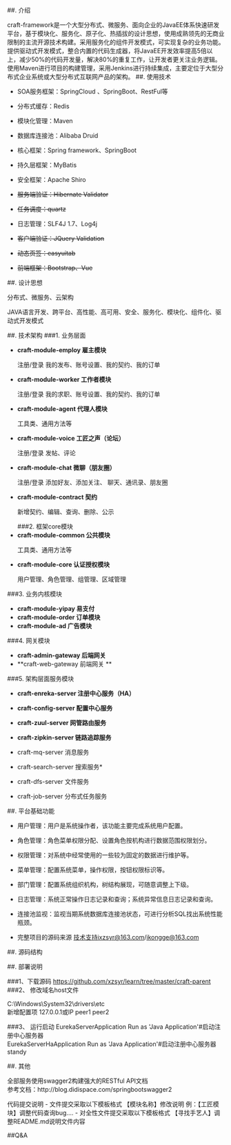 ##.   介绍

craft-framework是一个大型分布式、微服务、面向企业的JavaEE体系快速研发平台，基于模块化、服务化、原子化、热插拔的设计思想，使用成熟领先的无商业限制的主流开源技术构建。采用服务化的组件开发模式，可实现复杂的业务功能。提供驱动式开发模式，整合内置的代码生成器，将JavaEE开发效率提高5倍以上，减少50%的代码开发量，解决80%的重复工作，让开发者更关注业务逻辑。使用Maven进行项目的构建管理，采用Jenkins进行持续集成，主要定位于大型分布式企业系统或大型分布式互联网产品的架构。
##.   使用技术

- SOA服务框架：SpringCloud 、SpringBoot、RestFul等

- 分布式缓存：Redis

- 模块化管理：Maven

- 数据库连接池：Alibaba Druid

- 核心框架：Spring framework、SpringBoot

- 持久层框架：MyBatis

- 安全框架：Apache Shiro

- <del>服务端验证：Hibernate Validator</del>

- <del>任务调度：quartz</del>

- 日志管理：SLF4J 1.7、Log4j

- <del>客户端验证：JQuery Validation</del>

- <del>动态页签：easyuitab</del>

- <del>前端框架：Bootstrap、Vue</del>

##.   设计思想

分布式、微服务、云架构

JAVA语言开发、跨平台、高性能、高可用、安全、服务化、模块化、组件化、驱动式开发模式

##.   技术架构
###1.  业务层面
- **craft-module-employ 雇主模块**
&nbsp;<p>注册/登录   我的发布、账号设置、我的契约、我的订单</p>
- **craft-module-worker 工作者模块**
&nbsp;<p>注册/登录   我的求职、账号设置、我的契约、我的订单</p>
- **craft-module-agent  代理人模块**
&nbsp;<p> 工具类、通用方法等</p>
- **craft-module-voice  工匠之声（论坛）**
&nbsp;<p>注册/登录   发帖、评论</p>
- **craft-module-chat   微聊（朋友圈）**
&nbsp;<p>注册/登录 添加好友、添加关注、   聊天、通讯录、朋友圈</p>
- **craft-module-contract 契约**
&nbsp;<p>新增契约、编辑、查询、删除、公示</p>
###2.  框架core模块
- **craft-module-common 公共模块**
&nbsp;<p> 工具类、通用方法等</p>
- **craft-module-core 认证授权模块**
&nbsp;<p> 用户管理、角色管理、组管理、区域管理</p>
 

###3.  业务内核模块	 
- **craft-module-yipay 易支付**
- **craft-module-order 订单模块**
- **craft-module-ad 广告模块**

###4.  网关模块
- **craft-admin-gateway 后端网关**
- **craft-web-gateway   前端网关  **

###5.  架构层面服务模块
- **craft-enreka-server 注册中心服务（HA）**
- **craft-config-server 配置中心服务**
- **craft-zuul-server  网管路由服务**
- **craft-zipkin-server 链路追踪服务**

- craft-mq-server 消息服务
- craft-search-server 搜索服务*
- craft-dfs-server  文件服务
- craft-job-server  分布式任务服务

##.   平台基础功能

 - 用户管理：用户是系统操作者，该功能主要完成系统用户配置。

 - 角色管理：角色菜单权限分配、设置角色按机构进行数据范围权限划分。

 - 权限管理：对系统中经常使用的一些较为固定的数据进行维护等。

 - 菜单管理：配置系统菜单，操作权限，按钮权限标识等。

 - 部门管理：配置系统组织机构，树结构展现，可随意调整上下级。

 - 日志管理：系统正常操作日志记录和查询；系统异常信息日志记录和查询。

 - 连接池监视：监视当期系统数据库连接池状态，可进行分析SQL找出系统性能瓶颈。

 - 完整项目的源码来源 技术支持ixzsyr@163.com/ikongge@163.com

##.    源码结构
     
##.    部署说明

###1、下载源码
https://github.com/xzsyr/learn/tree/master/craft-parent
###2、  修改域名host文件 
 <p> C:\Windows\System32\drivers\etc<br>
    新增配置项
  127.0.0.1或IP     peer1 peer2 </p>
  
###3、 运行启动
EurekaServerApplication Run as 'Java Application'#启动注册中心服务器<br>
EurekaServerHaApplication Run as 'Java Application'#启动注册中心服务器standy

##.    其他
<p>全部服务使用swagger2构建强大的RESTful API文档</br>
参考文档：http://blog.didispace.com/springbootswagger2</p>
代码提交说明
- 文件提交采取以下模板格式
【模块名称】修改说明 例：【工匠模块】调整代码查询bug....
- 对全性文件提交采取以下模板格式
【寻找手艺人】调整README.md说明文件内容


##Q&A

